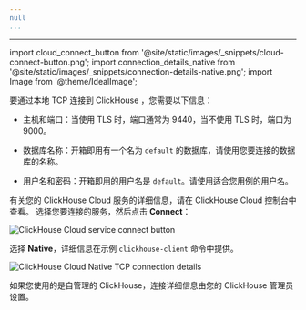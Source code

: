 ```yaml
---
null
...
```

---

import cloud_connect_button from '@site/static/images/_snippets/cloud-connect-button.png';
import connection_details_native from '@site/static/images/_snippets/connection-details-native.png';
import Image from '@theme/IdealImage';

要通过本地 TCP 连接到 ClickHouse ，您需要以下信息：

- 主机和端口：当使用 TLS 时，端口通常为 9440，当不使用 TLS 时，端口为 9000。

- 数据库名称：开箱即用有一个名为 `default` 的数据库，请使用您要连接的数据库的名称。

- 用户名和密码：开箱即用的用户名是 `default`。请使用适合您用例的用户名。

有关您的 ClickHouse Cloud 服务的详细信息，请在 ClickHouse Cloud 控制台中查看。 选择您要连接的服务，然后点击 **Connect**：

<Image img={cloud_connect_button} size="md" alt="ClickHouse Cloud service connect button" border/>

选择 **Native**，详细信息在示例 `clickhouse-client` 命令中提供。

<Image img={connection_details_native} size="md" alt="ClickHouse Cloud Native TCP connection details" border/>

如果您使用的是自管理的 ClickHouse，连接详细信息由您的 ClickHouse 管理员设置。
